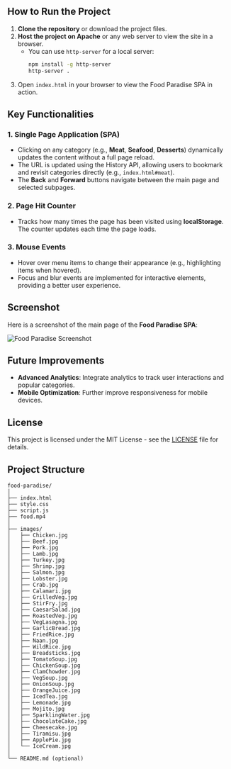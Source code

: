 
## How to Run the Project

1. **Clone the repository** or download the project files.
2. **Host the project on Apache** or any web server to view the site in a browser.
   - You can use `http-server` for a local server:
     ```bash
     npm install -g http-server
     http-server .
     ```
3. Open `index.html` in your browser to view the Food Paradise SPA in action.

## Key Functionalities

### 1. Single Page Application (SPA)
   - Clicking on any category (e.g., **Meat**, **Seafood**, **Desserts**) dynamically updates the content without a full page reload.
   - The URL is updated using the History API, allowing users to bookmark and revisit categories directly (e.g., `index.html#meat`).
   - The **Back** and **Forward** buttons navigate between the main page and selected subpages.

### 2. Page Hit Counter
   - Tracks how many times the page has been visited using **localStorage**. The counter updates each time the page loads.

### 3. Mouse Events
   - Hover over menu items to change their appearance (e.g., highlighting items when hovered).
   - Focus and blur events are implemented for interactive elements, providing a better user experience.

## Screenshot

Here is a screenshot of the main page of the **Food Paradise SPA**:

![Food Paradise Screenshot](images/food-paradise-screenshot.png)

## Future Improvements

- **Advanced Analytics**: Integrate analytics to track user interactions and popular categories.
- **Mobile Optimization**: Further improve responsiveness for mobile devices.

## License

This project is licensed under the MIT License - see the [LICENSE](LICENSE) file for details.

## Project Structure
```plaintext
food-paradise/
│
├── index.html
├── style.css
├── script.js
├── food.mp4
│
├── images/
│   ├── Chicken.jpg
│   ├── Beef.jpg
│   ├── Pork.jpg
│   ├── Lamb.jpg
│   ├── Turkey.jpg
│   ├── Shrimp.jpg
│   ├── Salmon.jpg
│   ├── Lobster.jpg
│   ├── Crab.jpg
│   ├── Calamari.jpg
│   ├── GrilledVeg.jpg
│   ├── StirFry.jpg
│   ├── CaesarSalad.jpg
│   ├── RoastedVeg.jpg
│   ├── VegLasagna.jpg
│   ├── GarlicBread.jpg
│   ├── FriedRice.jpg
│   ├── Naan.jpg
│   ├── WildRice.jpg
│   ├── Breadsticks.jpg
│   ├── TomatoSoup.jpg
│   ├── ChickenSoup.jpg
│   ├── ClamChowder.jpg
│   ├── VegSoup.jpg
│   ├── OnionSoup.jpg
│   ├── OrangeJuice.jpg
│   ├── IcedTea.jpg
│   ├── Lemonade.jpg
│   ├── Mojito.jpg
│   ├── SparklingWater.jpg
│   ├── ChocolateCake.jpg
│   ├── Cheesecake.jpg
│   ├── Tiramisu.jpg
│   ├── ApplePie.jpg
│   └── IceCream.jpg
│
└── README.md (optional)
```

